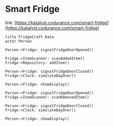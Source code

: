 # Smart Fridge

link: [https://katalyst.codurance.com/smart-fridge](https://katalyst.codurance.com/smart-fridge)

```websequence
title FridgeCraft Kata
actor Person

Person->Fridge: signalFridgeDoorOpened()

Fridge->ItemScanner: scanAddedItem()
Fridge->Repository: addItem()

Person->Fridge: signalFridgeDoorClosed()
Fridge->Clock: simulateDayOver()

Person->Fridge: showDisplay()

Person->Fridge: signalFridgeDoorOpened()
Fridge->ItemScanner: scanRemovedItem()

Person->Fridge: signalFridgeDoorClosed()
Fridge->Clock: simulateDayOver()

Person->Fridge: showDisplay()
```
